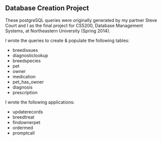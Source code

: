 ## Database Creation Project

These postgreSQL queries were originally generated by my partner Steve Court
and I as the final project for CS5200, Database Management Systems, at
Northeastern University (Spring 2014).

I wrote the queries to create & populate the following tables:
* breedissues
* diagnosticlookup
* breedspecies
* pet
* owner
* medication
* pet_has_owner
* diagnosis
* prescription

I wrote the following applications:
* updaterecords
* breedtreat
* findownerpet
* ordermed
* promptcall
